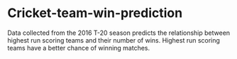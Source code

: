 # Cricket-team-win-prediction
Data collected from the 2016 T-20 season predicts the relationship between highest run scoring teams and their number of wins.
Highest run scoring teams have a better chance of winning matches.
